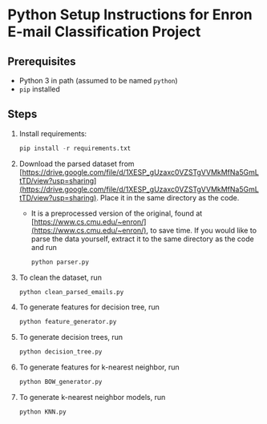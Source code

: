
# Python Setup Instructions for Enron E-mail Classification Project

## Prerequisites

- Python 3 in path (assumed to be named `python`)
- `pip` installed

## Steps

1. Install requirements:

    ```py
    pip install -r requirements.txt
    ```

1. Download the parsed dataset from [https://drive.google.com/file/d/1XESP_gUzaxc0VZSTgVVMkMfNa5GmLtTD/view?usp=sharing](https://drive.google.com/file/d/1XESP_gUzaxc0VZSTgVVMkMfNa5GmLtTD/view?usp=sharing). Place it in the same directory as the code.
    - It is a preprocessed version of the original, found at [https://www.cs.cmu.edu/~enron/](https://www.cs.cmu.edu/~enron/), to save time. If you would like to parse the data yourself, extract it to the same directory as the code and run

        ```py
        python parser.py
        ```

1. To clean the dataset, run

    ```py
    python clean_parsed_emails.py
    ```

1. To generate features for decision tree, run

    ```py
    python feature_generator.py
    ```

1. To generate decision trees, run

    ```py
    python decision_tree.py
    ```

1. To generate features for k-nearest neighbor, run

    ```py
    python BOW_generator.py
    ```

1. To generate k-nearest neighbor models, run

    ```py
    python KNN.py
    ```
